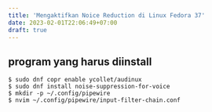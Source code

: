 ```yaml
---
title: 'Mengaktifkan Noice Reduction di Linux Fedora 37'
date: 2023-02-01T22:06:49+07:00
draft: true
---
```


## program yang harus diinstall

```console
$ sudo dnf copr enable ycollet/audinux
$ sudo dnf install noise-suppression-for-voice
$ mkdir -p ~/.config/pipewire
$ nvim ~/.config/pipewire/input-filter-chain.conf
```
